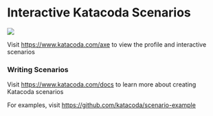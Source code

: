 # Interactive Katacoda Scenarios

[![](http://shields.katacoda.com/katacoda/axe/count.svg)](https://www.katacoda.com/axe "Get your profile on Katacoda.com")

Visit https://www.katacoda.com/axe to view the profile and interactive scenarios

### Writing Scenarios
Visit https://www.katacoda.com/docs to learn more about creating Katacoda scenarios

For examples, visit https://github.com/katacoda/scenario-example
